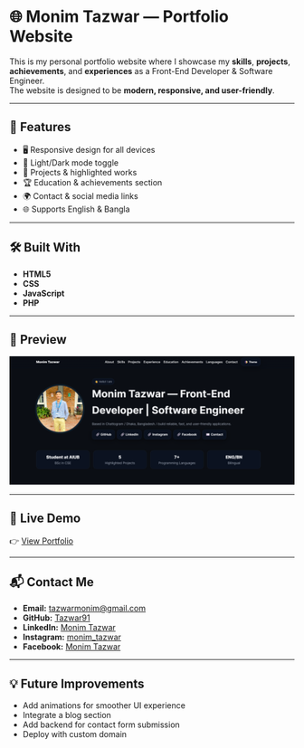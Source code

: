 # 🌐 Monim Tazwar — Portfolio Website

This is my personal portfolio website where I showcase my **skills**, **projects**, **achievements**, and **experiences** as a Front-End Developer & Software Engineer.  
The website is designed to be **modern, responsive, and user-friendly**.

---

## 🚀 Features
- 🖥️ Responsive design for all devices  
- 🌙 Light/Dark mode toggle  
- 📂 Projects & highlighted works  
- 🏆 Education & achievements section  
- 🌍 Contact & social media links  
- 🌐 Supports English & Bangla  

---

## 🛠️ Built With
- **HTML5**  
- **CSS** 
- **JavaScript**  
- **PHP**
---

## 📸 Preview
![Portfolio Screenshot](Screenshot%202025-09-25%20153659.png)

---

## 🔗 Live Demo
👉 [View Portfolio](https://Tazwar91.github.io/Portfolio)

---

## 📬 Contact Me
- **Email:** tazwarmonim@gmail.com  
- **GitHub:** [Tazwar91](https://github.com/Tazwar91)  
- **LinkedIn:** [Monim Tazwar](https://www.linkedin.com/in/monim-tazwar-ba08512b6/)  
- **Instagram:** [monim_tazwar](https://www.instagram.com/monim_tazwar/)  
- **Facebook:** [Monim Tazwar](https://www.facebook.com/monim.tazwar.2024)  

---

## 💡 Future Improvements
- Add animations for smoother UI experience  
- Integrate a blog section  
- Add backend for contact form submission  
- Deploy with custom domain  


